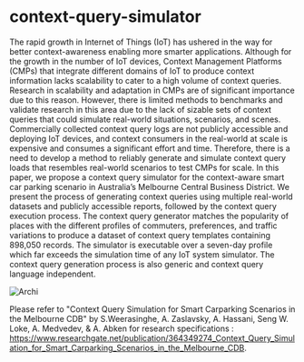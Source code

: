 # context-query-simulator

The rapid growth in Internet of Things (IoT) has ushered in the way for better context-awareness enabling more smarter applications. Although for the growth in the number of IoT devices, Context Management Platforms (CMPs) that integrate different domains of IoT to produce context information lacks scalability to cater to a high volume of context queries. Research in scalability and adaptation in CMPs are of significant importance due to this reason. However, there is limited methods to benchmarks and validate research in this area due to the lack of sizable sets of context queries that could simulate real-world situations, scenarios, and scenes. Commercially collected context query logs are not publicly accessible and deploying IoT devices, and context consumers in the real-world at scale is expensive and consumes a significant effort and time. Therefore, there is a need to develop a method to reliably generate and simulate context query loads that resembles real-world scenarios to test CMPs for scale. In this paper, we propose a context query simulator for the context-aware smart car parking scenario in Australia’s Melbourne Central Business District. We present the process of generating context queries using multiple real-world datasets and publicly accessible reports, followed by the context query execution process. The context query generator matches the popularity of places with the different profiles of commuters, preferences, and traffic variations to produce a dataset of context query templates containing 898,050 records. The simulator is executable over a seven-day profile which far exceeds the simulation time of any IoT system simulator. The context query generation process is also generic and context query language independent.  

![Archi](https://user-images.githubusercontent.com/18043441/205786210-a339c33e-6880-4481-a435-934fa73bb72b.png)

Please refer to "Context Query Simulation for Smart Carparking Scenarios in the Melbourne CDB" by S.Weerasinghe, A. Zaslavsky, A. Hassani, Seng W. Loke, A. Medvedev, & A. Abken for research specifications : https://www.researchgate.net/publication/364349274_Context_Query_Simulation_for_Smart_Carparking_Scenarios_in_the_Melbourne_CDB.

